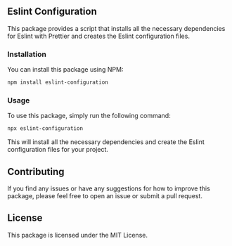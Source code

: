 ## Eslint Configuration

This package provides a script that installs all the necessary dependencies for Eslint with Prettier and creates the Eslint configuration files.

### Installation

You can install this package using NPM:

```sh
npm install eslint-configuration
```

### Usage

To use this package, simply run the following command:

```sh
npx eslint-configuration
```

This will install all the necessary dependencies and create the Eslint configuration files for your project.

## Contributing

If you find any issues or have any suggestions for how to improve this package, please feel free to open an issue or submit a pull request.

## License

This package is licensed under the MIT License.
